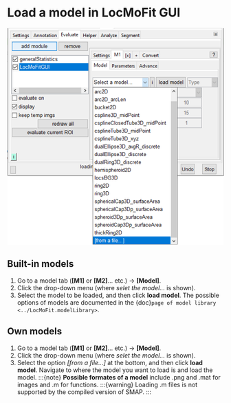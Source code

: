 # Load a model in LocMoFit GUI

![LocMoFit: load model](../images/LocMoFit_loadModel_general.png)

## Built-in models
1. Go to a model tab (**[M1]** or **[M2]**... etc.) -> **[Model]**.
2. Click the drop-down menu (where _selet the model..._ is shown).
3. Select the model to be loaded, and then click **load model**. The possible options of models are documented in the {doc}`page of model library <../LocMoFit.modelLibrary>`.

## Own models
1. Go to a model tab (**[M1]** or **[M2]**... etc.) -> **[Model]**.
2. Click the drop-down menu (where _selet the model..._ is shown).
3. Select the option _[from a file...]_ at the bottom, and then click **load model**. Navigate to where the model you want to load is and load the model.
	:::{note}
	**Possible formates of a model** include .png and .mat for images and .m for functions.
	:::{warning}
	Loading .m files is not supported by the compiled version of SMAP.
	:::